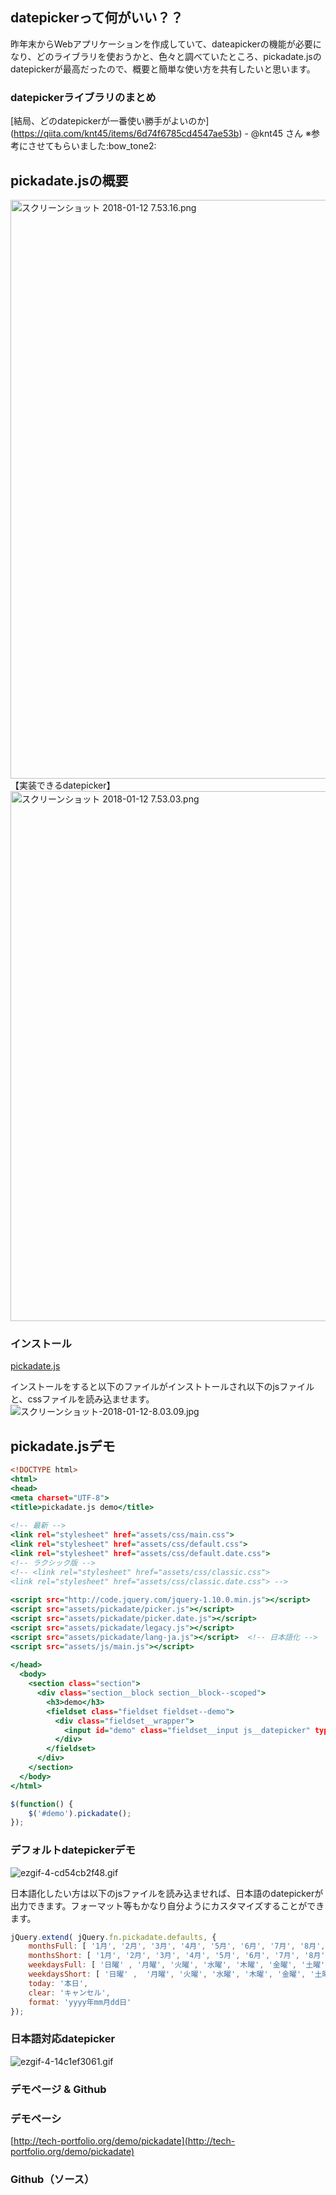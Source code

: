 ## datepickerって何がいい？？

昨年末からWebアプリケーションを作成していて、dateapickerの機能が必要になり、どのライブラリを使おうかと、色々と調べていたところ、pickadate.jsのdatepickerが最高だったので、概要と簡単な使い方を共有したいと思います。

### datepickerライブラリのまとめ
[結局、どのdatepickerが一番使い勝手がよいのか]
(https://qiita.com/knt45/items/6d74f6785cd4547ae53b) - @knt45 さん
※参考にさせてもらいました:bow_tone2: 

## pickadate.jsの概要
<img width="926" alt="スクリーンショット 2018-01-12 7.53.16.png" src="https://qiita-image-store.s3.amazonaws.com/0/147291/e69f75d7-644a-d52d-1423-d2118c399463.png">
【実装できるdatepicker】
<img width="848" alt="スクリーンショット 2018-01-12 7.53.03.png" src="https://qiita-image-store.s3.amazonaws.com/0/147291/39ff180e-958e-1a33-30ad-c0e0c7f4801f.png">

### インストール
[pickadate.js](http://amsul.ca/pickadate.js/)

インストールをすると以下のファイルがインストトールされ以下のjsファイルと、cssファイルを読み込ませます。
![スクリーンショット-2018-01-12-8.03.09.jpg](https://qiita-image-store.s3.amazonaws.com/0/147291/7a51a16e-96ea-cbb9-e89e-88f03d1adf0e.jpeg)


## pickadate.jsデモ

``` HTML:index.html
<!DOCTYPE html>
<html>
<head>
<meta charset="UTF-8">
<title>pickadate.js demo</title>
 
<!-- 最新 -->
<link rel="stylesheet" href="assets/css/main.css">
<link rel="stylesheet" href="assets/css/default.css">
<link rel="stylesheet" href="assets/css/default.date.css">
<!-- ラクシック版 -->
<!-- <link rel="stylesheet" href="assets/css/classic.css">
<link rel="stylesheet" href="assets/css/classic.date.css"> -->
 
<script src="http://code.jquery.com/jquery-1.10.0.min.js"></script>
<script src="assets/pickadate/picker.js"></script>
<script src="assets/pickadate/picker.date.js"></script>
<script src="assets/pickadate/legacy.js"></script>
<script src="assets/pickadate/lang-ja.js"></script>  <!-- 日本語化 -->
<script src="assets/js/main.js"></script>
 
</head>
  <body>
    <section class="section">
      <div class="section__block section__block--scoped">
        <h3>demo</h3>                  
        <fieldset class="fieldset fieldset--demo">
          <div class="fieldset__wrapper">
            <input id="demo" class="fieldset__input js__datepicker" type="text" placeholder="Try me&hellip;">
          </div>
        </fieldset>
      </div>
    </section>
  </body>
</html>
```

``` javascript:main.js
$(function() {
    $('#demo').pickadate();
});
```
### デフォルトdatepickerデモ
![ezgif-4-cd54cb2f48.gif](https://qiita-image-store.s3.amazonaws.com/0/147291/9198111b-0c6f-8b75-a4d0-9a4be9b7af46.gif)

日本語化したい方は以下のjsファイルを読み込ませれば、日本語のdatepickerが出力できます。フォーマット等もかなり自分ようにカスタマイズすることができます。

``` javascript:lamg-ja.js
jQuery.extend( jQuery.fn.pickadate.defaults, {
    monthsFull: [ '1月', '2月', '3月', '4月', '5月', '6月', '7月', '8月', '9月', '10月', '11月', '12月' ],
    monthsShort: [ '1月', '2月', '3月', '4月', '5月', '6月', '7月', '8月', '9月', '10月', '11月', '12月' ],
    weekdaysFull: [ '日曜' , '月曜', '火曜', '水曜', '木曜', '金曜', '土曜'],
    weekdaysShort: [ '日曜' ,  '月曜', '火曜', '水曜', '木曜', '金曜', '土曜'],
    today: '本日',
    clear: 'キャンセル',
    format: 'yyyy年mm月dd日'
});
```

### 日本語対応datepicker
![ezgif-4-14c1ef3061.gif](https://qiita-image-store.s3.amazonaws.com/0/147291/ca2513ef-2897-05eb-42a1-f19ad0121770.gif)


### デモページ & Github
### デモペーシ
[http://tech-portfolio.org/demo/pickadate](http://tech-portfolio.org/demo/pickadate)

### Github（ソース）
